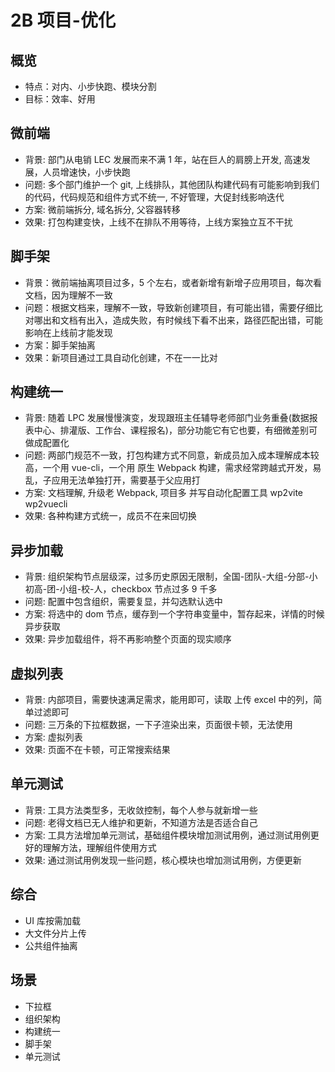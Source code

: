 # 2B 项目-优化

## 概览

- 特点：对内、小步快跑、模块分割
- 目标：效率、好用

## 微前端

- 背景: 部门从电销 LEC 发展而来不满 1 年，站在巨人的肩膀上开发, 高速发展，人员增速快，小步快跑
- 问题: 多个部门维护一个 git, 上线排队，其他团队构建代码有可能影响到我们的代码，代码规范和组件方式不统一, 不好管理，大促封线影响迭代
- 方案: 微前端拆分, 域名拆分, 父容器转移
- 效果: 打包构建变快，上线不在排队不用等待，上线方案独立互不干扰

## 脚手架

- 背景：微前端抽离项目过多，5 个左右，或者新增有新增子应用项目，每次看文档，因为理解不一致
- 问题：根据文档来，理解不一致，导致新创建项目，有可能出错，需要仔细比对哪出和文档有出入，造成失败，有时候线下看不出来，路径匹配出错，可能影响在上线前才能发现
- 方案：脚手架抽离
- 效果：新项目通过工具自动化创建，不在一一比对

## 构建统一
- 背景: 随着 LPC 发展慢慢演变，发现跟班主任辅导老师部门业务重叠(数据报表中心、排灌版、工作台、课程报名)，部分功能它有它也要，有细微差别可做成配置化
- 问题: 两部门规范不一致，打包构建方式不同意，新成员加入成本理解成本较高，一个用 vue-cli，一个用 原生 Webpack 构建，需求经常跨越式开发，易乱，子应用无法单独打开，需要基于父应用打
- 方案: 文档理解, 升级老 Webpack, 项目多 并写自动化配置工具 wp2vite wp2vuecli
- 效果: 各种构建方式统一，成员不在来回切换

## 异步加载

- 背景: 组织架构节点层级深，过多历史原因无限制，全国-团队-大组-分部-小初高-团-小组-校-人，checkbox 节点过多 9 千多
- 问题: 配置中包含组织，需要复显，并勾选默认选中
- 方案: 将选中的 dom 节点，缓存到一个字符串变量中，暂存起来，详情的时候异步获取
- 效果: 异步加载组件，将不再影响整个页面的现实顺序

## 虚拟列表

- 背景: 内部项目，需要快速满足需求，能用即可，读取 上传 excel 中的列，简单过滤即可
- 问题: 三万条的下拉框数据，一下子渲染出来，页面很卡顿，无法使用
- 方案: 虚拟列表
- 效果: 页面不在卡顿，可正常搜索结果

## 单元测试

- 背景: 工具方法类型多，无收敛控制，每个人参与就新增一些
- 问题: 老得文档已无人维护和更新，不知道方法是否适合自己
- 方案: 工具方法增加单元测试，基础组件模块增加测试用例，通过测试用例更好的理解方法，理解组件使用方式
- 效果: 通过测试用例发现一些问题，核心模块也增加测试用例，方便更新


## 综合
- UI 库按需加载
- 大文件分片上传
- 公共组件抽离


## 场景
- 下拉框
- 组织架构
- 构建统一
- 脚手架
- 单元测试